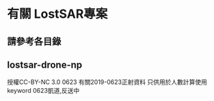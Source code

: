 # 有關 LostSAR專案
## 請參考各目錄
## lostsar-drone-np
授權CC-BY-NC 3.0
0623 有關2019-0623正射資料
只供用於人數計算使用
keyword 0623凱道,反送中

